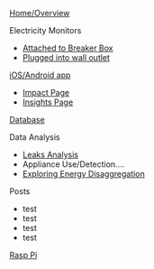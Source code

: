 [Home/Overview](https://github.com/BitKnitting/FitHome/wiki)  
  
Electricity Monitors  
- [Attached to Breaker Box](https://github.com/BitKnitting/FitHome/wiki/ElectricityMonitor)  
- [Plugged into wall outlet](https://github.com/BitKnitting/FitHome/wiki/PlugE)  
   
[iOS/Android app](https://github.com/BitKnitting/FitHome/wiki/FitHomeAppExperienceFlow) 
- [Impact Page](https://github.com/BitKnitting/FitHome/wiki/ImpactPage)  
- [Insights Page](https://github.com/BitKnitting/FitHome/wiki/InsightsLeaks) 
  
[Database](https://github.com/BitKnitting/FitHome/wiki/Database)  
  
Data Analysis  
- [Leaks Analysis](https://github.com/BitKnitting/FitHome/wiki/LeaksAnalysis)  
- Appliance Use/Detection....
- [Exploring Energy Disaggregation](https://github.com/BitKnitting/FitHome/wiki/ExploringElectricityDisaggregation)  
  
Posts
- test
- test
- test
- test
  
[Rasp Pi](https://github.com/BitKnitting/FitHome/wiki/RaspPi)